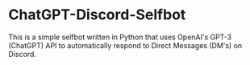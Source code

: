 # ChatGPT-Discord-Selfbot
This is a simple selfbot written in Python that uses OpenAI's GPT-3 (ChatGPT) API to automatically respond to Direct Messages (DM's) on Discord.
